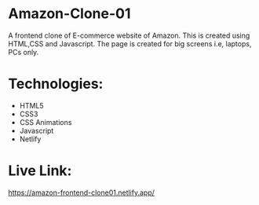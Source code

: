 # Amazon-Clone-01
A frontend clone of E-commerce website of Amazon. This is created using HTML,CSS and  Javascript. The page is created for big screens i.e, laptops, PCs only.

# Technologies:
* HTML5
* CSS3
* CSS Animations
* Javascript
* Netlify

# Live Link:
https://amazon-frontend-clone01.netlify.app/
